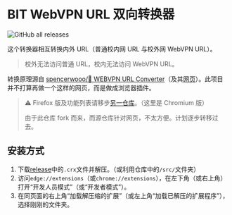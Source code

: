 # BIT WebVPN URL 双向转换器

![GitHub all releases](https://img.shields.io/github/downloads/YDX-2147483647/bit-webvpn-converter-bidirectional/total)

这个转换器相互转换内外 URL（普通校内网 URL 与校外网 WebVPN URL）。

> 校外无法访问普通 URL，校内无法访问 WebVPN URL。

转换原理源自 [spencerwooo/🥑 WEBVPN URL Converter](https://github.com/spencerwooo/bit-webvpn-converter)（及其[网页](https://webvpn.vercel.app/)）。此项目并不打算再做一个这样的网页，而是做成浏览器插件。

> ⚠ Firefox 版及功能列表请移步[另一仓库](https://github.com/YDX-2147483647/bit-webvpn-converter-web-extension)。（这里是 Chromium 版）
>
> 由于此仓库 fork 而来，而源仓库针对网页，不太方便。计划逐步转移过去。

## 安装方式

1. 下载[release](https://github.com/YDX-2147483647/bit-webvpn-converter-bidirectional/releases)中的`.crx`文件并解压。（或利用仓库中的`/src/`文件夹）
2. 访问`edge://extensions`（或`chrome://extensions`），在左下角（或右上角）打开“开发人员模式”（或“开发者模式”）。
3. 在同页面的右上角“加载解压缩的扩展”（或左上角“加载已解压的扩展程序”），选择刚刚的文件夹。

